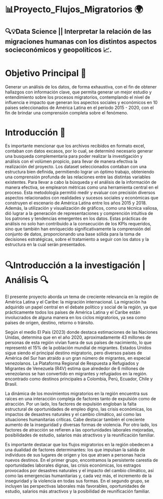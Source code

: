# 📊Proyecto_Flujos_Migratorios 🌍
## 🔍💡Data Science || Interpretar la relación de las migraciones humanas con los distintos aspectos socieconómicos y geopolíticos 📈.

# Objetivo Principal 🎯
Generar un análisis de los datos, de forma exhaustiva, con el fin de obtener hallazgos con información clave, que permita generar un mejor estudio y entendimiento sobre los procesos migratorios, contemplando el nivel de influencia e impacto que generan los aspectos sociales y económicos en 10 paises seleccionados de América Latina en el período 2015 - 2020, con el fin de brindar una comprensión completa sobre el fenómeno.


# Introducción 🚀
Es importante mencionar que los archivos recibidos en formato excel, contaban con datos excasos, por lo cual, se determinó necesario generar una busqueda complementaria para poder realizar la investigación y análisis con el volúmen propicio,  para llevar de manera efectiva la realización del proyecto.
Los dataset seleccionados contaban con  una estructura bien definida, permitiendo lograr un óptimo trabajo, obteniendo una comprensión profunda de las relaciones entre las distintas variables existentes. Para llevar a cabo la búsqueda y el análisis de la información de manera efectiva, se emplearon métricas como una herramienta central en el proceso. Esta metodología permitió medir y evaluar con precisión diversos aspectos relacionados con realidades y sucesos sociales y económicas que construyen el escenario de América Latina entre los años 2015 y 2018. Además, la utilización y visualización de gráficos, como una técnica valiosa, dió lugrar a la generación de representaciones y comprención intuitiva de los patrones y tendencias emergentes en los datos. Estas prácticas de análisis no solo han contribuido a la consecución de los KPIs requeridos, sino que también han enriquecido significativamente la comprensión del conjunto de datos, proporcionando una base sólida para la toma de decisiones estratégicas, sobre el tratamiento a seguir con los datos y la estructura en la cual serán presentados.

# 🔍Introducción a la investigación | Análisis 🔍

El presente proyecto aborda un tema de creciente relevancia en la región de América Latina y el Caribe: la migración internacional. La migración ha adquirido un papel central en el debate político y social de la región, ya que prácticamente todos los países de América Latina y el Caribe están involucrados de alguna manera en los ciclos migratorios, ya sea como países de origen, destino, retorno o tránsito.

Según el medio El Pais (2023) donde destaca estimaciones de las Naciones Unidas, determina que en el año 2020, aproximadamente 43 millones de personas de esta región vivían fuera de sus países de nacimiento, lo que representó el 15% de la población mundial de migrantes. Estados Unidos sigue siendo el principal destino migratorio, pero diversos países de América del Sur han atraído a un gran número de migrantes, en especial venezolanos. La Plataforma Regional de Respuesta a Refugiados y Migrantes de Venezuela (R4V) estima que alrededor de 6 millones de venezolanos se han convertido en migrantes y refugiados en la región. encontrado como destinos principales a Colombia, Perú, Ecuador, Chile y Brasil.

La dinámica de los movimientos migratorios en la región encuentra sus raíces en una interacción compleja de factores tanto de expulsión como de atracción. Por un lado, los factores de expulsión engloban la falta estructural de oportunidades de empleo digno, las crisis económicas, los impactos de desastres naturales y el cambio climático, así como las situaciones humanitarias críticas. Cabe destacar también el creciente aumento de la inseguridad y diversas formas de violencia. Por otro lado, los factores de atracción se refieren a las oportunidades laborales mejoradas, posibilidades de estudio, salarios más atractivos y la reunificación familiar.

Es importante destacar que los flujos migratorios en la región obedecen a una dualidad de factores determinantes: los que impulsan la salida de individuos de sus lugares de origen y los que atraen a personas hacia nuevos destinos. En el primer grupo, encontramos la persistente carestía de oportunidades laborales dignas, las crisis económicas, los estragos provocados por desastres naturales y el impacto del cambio climático, así como las emergencias humanitarias y, cada vez más, el incremento de la inseguridad y la violencia en todas sus formas. En el segundo grupo, se incluyen las perspectivas laborales más favorables, oportunidades de estudio, salarios más atractivos y la posibilidad de reunificación familiar.


